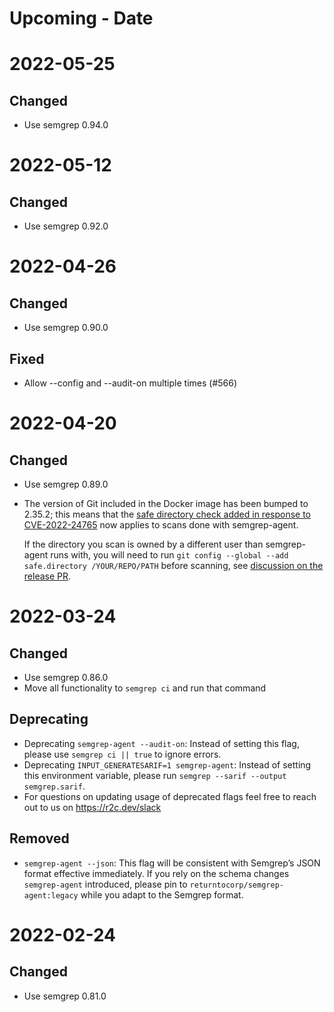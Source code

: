 # Upcoming - Date

# 2022-05-25

## Changed

- Use semgrep 0.94.0

# 2022-05-12

## Changed

- Use semgrep 0.92.0

# 2022-04-26

## Changed

- Use semgrep 0.90.0

## Fixed

- Allow --config and --audit-on multiple times (#566)

# 2022-04-20

## Changed

- Use semgrep 0.89.0
- The version of Git included in the Docker image has been bumped to 2.35.2;
  this means that the
  [safe directory check added in response to CVE-2022-24765](https://github.blog/2022-04-12-git-security-vulnerability-announced/)
  now applies to scans done with semgrep-agent.

  If the directory you scan is owned by a different user than semgrep-agent runs with,
  you will need to run `git config --global --add safe.directory /YOUR/REPO/PATH` before scanning,
  see [discussion on the release PR](https://github.com/returntocorp/semgrep-action/pull/567#issuecomment-1104375865).

# 2022-03-24

## Changed

- Use semgrep 0.86.0
- Move all functionality to `semgrep ci` and run that command

## Deprecating

- Deprecating `semgrep-agent --audit-on`: Instead of setting this flag, please use `semgrep ci || true` to ignore errors.
- Deprecating `INPUT_GENERATESARIF=1 semgrep-agent`: Instead of setting this environment variable, please run `semgrep --sarif --output semgrep.sarif`.
- For questions on updating usage of deprecated flags feel free to reach out to us on https://r2c.dev/slack

## Removed

- `semgrep-agent --json`: This flag will be consistent with Semgrep’s JSON format effective immediately. If you rely on the schema changes `semgrep-agent` introduced, please pin to `returntocorp/semgrep-agent:legacy` while you adapt to the Semgrep format.

# 2022-02-24

## Changed

- Use semgrep 0.81.0
